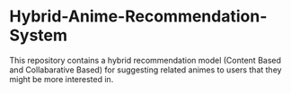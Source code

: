 # Hybrid-Anime-Recommendation-System
This repository contains a hybrid recommendation model (Content Based and Collabarative Based) for suggesting related animes to users that they might be more interested in.
